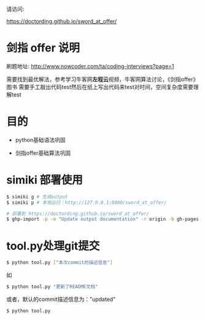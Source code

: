 请访问:

https://doctording.github.io/sword_at_offer/

# 剑指 offer 说明

刷题地址: http://www.nowcoder.com/ta/coding-interviews?page=1

需要找到最优解法，参考学习牛客网**左程云**视频，牛客网算法讨论，《剑指offer》图书
需要手工敲出代码test然后在纸上写出代码来test对时间，空间复杂度需要理解test

# 目的

* python基础语法巩固

* 剑指offer基础算法巩固

# simiki 部署使用

```bash
$ simiki g # 生成output 
$ simiki p # 本地运行：http://127.0.0.1:8000/sword_at_offer/
```

```bash
# 部署到 https://doctording.github.io/sword_at_offer/
$ ghp-import -p -m "Update output documentation" -r origin -b gh-pages output
```

# tool.py处理git提交

```bash
$ python tool.py ["本次commit的描述信息"]
```

如
```bash
$ python tool.py "更新了README文档"
```

或者，默认的commit描述信息为："updated"
```bash
$ python tool.py
```
